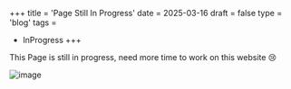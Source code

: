 +++
title = 'Page Still In Progress'
date = 2025-03-16
draft = false
type = 'blog'
tags = 
  - InProgress
+++

This Page is still in progress, need more time to work on this website 😢

![image](/images/blog/catto.jpg)